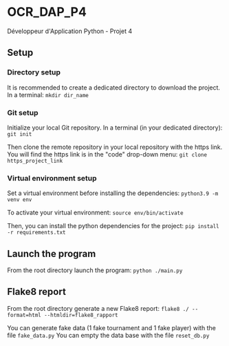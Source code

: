 # OCR_DAP_P4
Développeur d'Application Python - Projet 4



## Setup

### Directory setup
It is recommended to create a dedicated directory to download the project.
In a terminal:
`mkdir dir_name`

### Git setup
Initialize your local Git repository. In a terminal (in your dedicated directory):
`git init`

Then clone the remote repository in your local repository with the https link. You will find the https link is in the "code" drop-down menu:
`git clone https_project_link`

### Virtual environment setup
Set a virtual environment before installing the dependencies:
`python3.9 -m venv env`

To activate your virtual environment:
`source env/bin/activate`

Then, you can install the python dependencies for the project: 
`pip install -r requirements.txt`


## Launch the program

From the root directory launch the program:
`python ./main.py`


## Flake8 report 

From the root directory generate a new Flake8 report:
`flake8 ./ --format=html --htmldir=flake8_rapport`

You can generate fake data (1 fake tournament and 1 fake player) with the file `fake_data.py`
You can empty the data base with the file `reset_db.py`